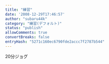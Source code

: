 ```yaml
---
title: "練習"
date: '2008-12-29T17:46:57'
author: "subaru44k"
category: "練習(デフォルト)"
status: "publish"
allowComments: true
convertBreaks: false
entryHash: "5271c160ec6790fde2accc7f2787b544"
---
```

20分ジョグ
